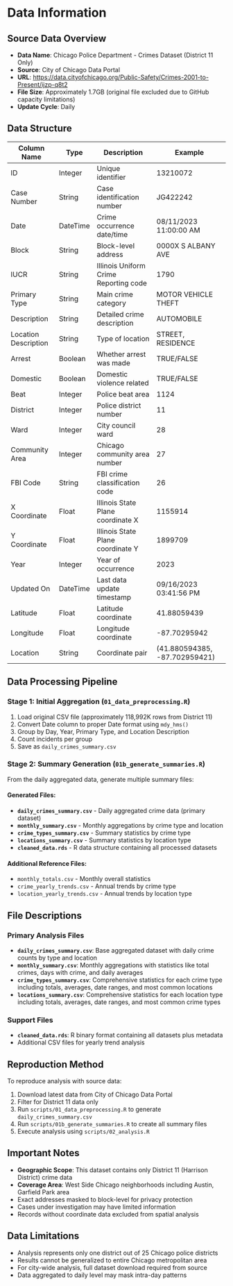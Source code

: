 # Data Information

## Source Data Overview
- **Data Name**: Chicago Police Department - Crimes Dataset (District 11 Only)
- **Source**: City of Chicago Data Portal
- **URL**: https://data.cityofchicago.org/Public-Safety/Crimes-2001-to-Present/ijzp-q8t2
- **File Size**: Approximately 1.7GB (original file excluded due to GitHub capacity limitations)
- **Update Cycle**: Daily

## Data Structure

| Column Name | Type | Description | Example |
|-------------|------|-------------|---------|
| ID | Integer | Unique identifier | 13210072 |
| Case Number | String | Case identification number | JG422242 |
| Date | DateTime | Crime occurrence date/time | 08/11/2023 11:00:00 AM |
| Block | String | Block-level address | 0000X S ALBANY AVE |
| IUCR | String | Illinois Uniform Crime Reporting code | 1790 |
| Primary Type | String | Main crime category | MOTOR VEHICLE THEFT |
| Description | String | Detailed crime description | AUTOMOBILE |
| Location Description | String | Type of location | STREET, RESIDENCE |
| Arrest | Boolean | Whether arrest was made | TRUE/FALSE |
| Domestic | Boolean | Domestic violence related | TRUE/FALSE |
| Beat | Integer | Police beat area | 1124 |
| District | Integer | Police district number | 11 |
| Ward | Integer | City council ward | 28 |
| Community Area | Integer | Chicago community area number | 27 |
| FBI Code | String | FBI crime classification code | 26 |
| X Coordinate | Float | Illinois State Plane coordinate X | 1155914 |
| Y Coordinate | Float | Illinois State Plane coordinate Y | 1899709 |
| Year | Integer | Year of occurrence | 2023 |
| Updated On | DateTime | Last data update timestamp | 09/16/2023 03:41:56 PM |
| Latitude | Float | Latitude coordinate | 41.88059439 |
| Longitude | Float | Longitude coordinate | -87.70295942 |
| Location | String | Coordinate pair | (41.880594385, -87.702959421) |

## Data Processing Pipeline

### Stage 1: Initial Aggregation (`01_data_preprocessing.R`)
1. Load original CSV file (approximately 118,992K rows from District 11)
2. Convert Date column to proper Date format using `mdy_hms()`
3. Group by Day, Year, Primary Type, and Location Description
4. Count incidents per group
5. Save as `daily_crimes_summary.csv`

### Stage 2: Summary Generation (`01b_generate_summaries.R`)
From the daily aggregated data, generate multiple summary files:

#### Generated Files:
- **`daily_crimes_summary.csv`** - Daily aggregated crime data (primary dataset)
- **`monthly_summary.csv`** - Monthly aggregations by crime type and location
- **`crime_types_summary.csv`** - Summary statistics by crime type
- **`locations_summary.csv`** - Summary statistics by location type
- **`cleaned_data.rds`** - R data structure containing all processed datasets

#### Additional Reference Files:
- `monthly_totals.csv` - Monthly overall statistics
- `crime_yearly_trends.csv` - Annual trends by crime type
- `location_yearly_trends.csv` - Annual trends by location type

## File Descriptions

### Primary Analysis Files
- **`daily_crimes_summary.csv`**: Base aggregated dataset with daily crime counts by type and location
- **`monthly_summary.csv`**: Monthly aggregations with statistics like total crimes, days with crime, and daily averages
- **`crime_types_summary.csv`**: Comprehensive statistics for each crime type including totals, averages, date ranges, and most common locations
- **`locations_summary.csv`**: Comprehensive statistics for each location type including totals, averages, date ranges, and most common crime types

### Support Files
- **`cleaned_data.rds`**: R binary format containing all datasets plus metadata
- Additional CSV files for yearly trend analysis

## Reproduction Method
To reproduce analysis with source data:
1. Download latest data from City of Chicago Data Portal
2. Filter for District 11 data only
3. Run `scripts/01_data_preprocessing.R` to generate `daily_crimes_summary.csv`
4. Run `scripts/01b_generate_summaries.R` to create all summary files
5. Execute analysis using `scripts/02_analysis.R`

## Important Notes
- **Geographic Scope**: This dataset contains only District 11 (Harrison District) crime data
- **Coverage Area**: West Side Chicago neighborhoods including Austin, Garfield Park area
- Exact addresses masked to block-level for privacy protection
- Cases under investigation may have limited information
- Records without coordinate data excluded from spatial analysis

## Data Limitations
- Analysis represents only one district out of 25 Chicago police districts
- Results cannot be generalized to entire Chicago metropolitan area
- For city-wide analysis, full dataset download required from source
- Data aggregated to daily level may mask intra-day patterns
